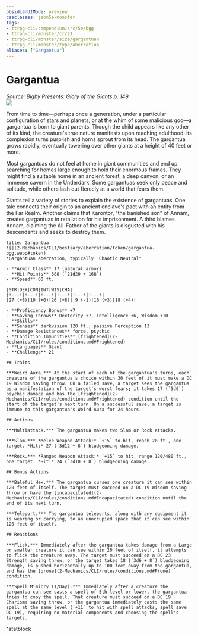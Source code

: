 ```yaml
---
obsidianUIMode: preview
cssclasses: json5e-monster
tags:
- ttrpg-cli/compendium/src/5e/bgg
- ttrpg-cli/monster/cr/21
- ttrpg-cli/monster/size/gargantuan
- ttrpg-cli/monster/type/aberration
aliases: ["Gargantua"]
---
```

# Gargantua
*Source: Bigby Presents: Glory of the Giants p. 149*  
![](2-Mechanics/CLI/bestiary/aberration/img/gargantua.webp#right)

From time to time—perhaps once a generation, under a particular configuration of stars and planets, or at the whim of some malicious god—a gargantua is born to giant parents. Though the child appears like any other of its kind, the creature's true nature manifests upon reaching adulthood: its complexion turns purplish and horns sprout from its head. The gargantua grows rapidly, eventually towering over other giants at a height of 40 feet or more.

Most gargantuas do not feel at home in giant communities and end up searching for homes large enough to hold their enormous frames. They might find a suitable home in an ancient forest, a deep canyon, or an immense cavern in the Underdark. Some gargantuas seek only peace and solitude, while others lash out fiercely at a world that fears them.

Giants tell a variety of stories to explain the existence of gargantuas. One tale connects their origin to an ancient enclave's pact with an entity from the Far Realm. Another claims that Karontor, "the banished son" of Annam, creates gargantuas in retaliation for his imprisonment. A third blames Annam, claiming the All-Father of the giants is disgusted with his descendants and seeks to destroy them.

```ad-statblock
title: Gargantua
![](2-Mechanics/CLI/bestiary/aberration/token/gargantua-bgg.webp#token)
*Gargantuan aberration, typically  Chaotic Neutral*

- **Armor Class** 17 (natural armor)
- **Hit Points** 388 (`21d20 + 168`) 
- **Speed** 60 ft.

|STR|DEX|CON|INT|WIS|CHA|
|:---:|:---:|:---:|:---:|:---:|:---:|
|27 (+8)|10 (+0)|26 (+8)| 9 (-1)|16 (+3)|18 (+4)|

- **Proficiency Bonus** +7
- **Saving Throws** Dexterity +7, Intelligence +6, Wisdom +10
- **Skills** ⏤
- **Senses** darkvision 120 ft., passive Perception 13
- **Damage Resistances** force, psychic
- **Condition Immunities** [frightened](2-Mechanics/CLI/rules/conditions.md#Frightened)
- **Languages** Giant
- **Challenge** 21

## Traits

***Weird Aura.*** At the start of each of the gargantua's turns, each creature of the gargantua's choice within 30 feet of it must make a DC 19 Wisdom saving throw. On a failed save, a target sees the gargantua as a manifestation of the target's worst fears; it takes 17 (`5d6`) psychic damage and has the [frightened](2-Mechanics/CLI/rules/conditions.md#Frightened) condition until the start of the target's next turn. On a successful save, a target is immune to this gargantua's Weird Aura for 24 hours.

## Actions

***Multiattack.*** The gargantua makes two Slam or Rock attacks.

***Slam.*** *Melee Weapon Attack:* `+15` to hit, reach 20 ft., one target. *Hit:* 27 (`3d12 + 8`) bludgeoning damage.

***Rock.*** *Ranged Weapon Attack:* `+15` to hit, range 120/480 ft., one target. *Hit:* 24 (`3d10 + 8`) bludgeoning damage.

## Bonus Actions

***Baleful Hex.*** The gargantua curses one creature it can see within 120 feet of itself. The target must succeed on a DC 19 Wisdom saving throw or have the [incapacitated](2-Mechanics/CLI/rules/conditions.md#Incapacitated) condition until the end of its next turn.

***Teleport.*** The gargantua teleports, along with any equipment it is wearing or carrying, to an unoccupied space that it can see within 120 feet of itself.

## Reactions

***Flick.*** Immediately after the gargantua takes damage from a Large or smaller creature it can see within 20 feet of itself, it attempts to flick the creature away. The target must succeed on a DC 23 Strength saving throw, or the target takes 18 (`3d6 + 8`) bludgeoning damage, is pushed horizontally up to 100 feet away from the gargantua, and has the [prone](2-Mechanics/CLI/rules/conditions.md#Prone) condition.

***Spell Mimicry (1/Day).*** Immediately after a creature the gargantua can see casts a spell of 5th level or lower, the gargantua tries to copy the spell. That creature must succeed on a DC 19 Charisma saving throw, or the gargantua immediately casts the same spell at the same level (`+11` to hit with spell attacks, spell save DC 19), requiring no material components and choosing the spell's targets.
```
^statblock